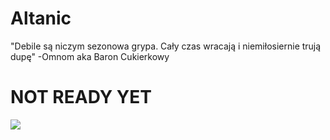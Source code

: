 # Altanic
"Debile są niczym sezonowa grypa. Cały czas wracają i niemiłosiernie trują dupę"
-Omnom aka Baron Cukierkowy
# NOT READY YET
![](https://github.com/Swirek3331/Altanic/blob/master/assets/sprites/github/frog.png)
